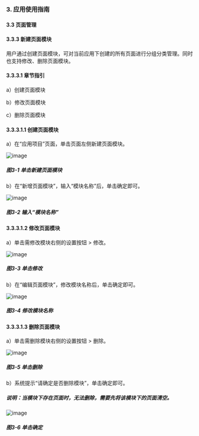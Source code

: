 ### 3. 应用使用指南

#### 3.3 页面管理

#### 3.3.3 新建页面模块

用户通过创建页面模块，可对当前应用下创建的所有页面进行分组分类管理。同时也支持修改、删除页面模块。

#### 3.3.3.1 章节指引

a）创建页面模块

b）修改页面模块

c）删除页面模块

#### 3.3.3.1.1 创建页面模块

a）在“应用项目”页面，单击页面左侧新建页面模块。

![image](https://user-images.githubusercontent.com/79617492/216560235-e56449bb-7fc7-4ab1-90a0-0ac65000043a.png)

##### 图3-1 单击新建页面模块

b）在“新增页面模块”，输入“模块名称”后，单击确定即可。

![image](https://user-images.githubusercontent.com/79617492/216560255-88dba0bd-2e02-4388-8d41-90040766fb38.png)

##### 图3-2 输入“模块名称”

#### 3.3.3.1.2 修改页面模块

a）单击需修改模块右侧的设置按钮 > 修改。

![image](https://user-images.githubusercontent.com/79617492/216560273-306627c4-8495-4629-aa61-8826769ccf35.png)

##### 图3-3 单击修改

b）在“编辑页面模块”，修改模块名称后，单击确定即可。

![image](https://user-images.githubusercontent.com/79617492/216560294-eb4ddd29-c393-49c3-9d3f-3c2fd773fe8e.png)

##### 图3-4 修改模块名称

#### 3.3.3.1.3 删除页面模块

a）单击需删除模块右侧的设置按钮 > 删除。

![image](https://user-images.githubusercontent.com/79617492/216560312-bbf07918-c529-42ae-8fc5-84f396b8a980.png)

##### 图3-5 单击删除

b）系统提示“请确定是否删除模块”，单击确定即可。

##### 说明：当模块下存在页面时，无法删除，需要先将该模块下的页面清空。

![image](https://user-images.githubusercontent.com/79617492/216560339-4faa290a-e604-482f-999c-99b28adae3f6.png)

##### 图3-6 单击确定
